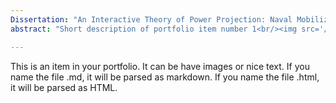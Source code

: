 ```yaml
---
Dissertation: "An Interactive Theory of Power Projection: Naval Mobilization, Geographical Expansion, and Alignment Opportunity"
abstract: "Short description of portfolio item number 1<br/><img src='/images/500x300.png'>"

---
```


This is an item in your portfolio. It can be have images or nice text. If you name the file .md, it will be parsed as markdown. If you name the file .html, it will be parsed as HTML. 
